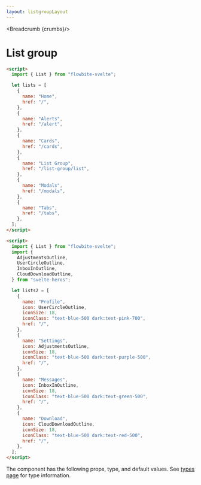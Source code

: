 ```yaml
---
layout: listgroupLayout
---
```


<script>
  import Htwo from '../utils/Htwo.svelte'
  import ExampleDiv from '../utils/ExampleDiv.svelte'
  import { List, Table, TableDefaultRow, Breadcrumb } from '$lib/index';
  import {
    AdjustmentsOutline,
    UserCircleOutline,
    InboxInOutline,
    CloudDownloadOutline,
  } from "svelte-heros";
  import componentProps from '../props/List.json'
  // Props table
  let items = componentProps.props
	let propHeader = ['Name', 'Type', 'Default']
	
	let divClass='w-full relative overflow-x-auto shadow-md sm:rounded-lg py-4'
let theadClass ='text-xs text-gray-700 uppercase bg-gray-50 dark:bg-gray-700 dark:text-white'

  let lists = [
    {
      name: "Home",
      href: "/",
    },
    {
      name: "Alerts",
      href: "/alert",
    },
    {
      name: "Cards",
      href: "/cards",
    },
    {
      name: "List Group",
      href: "/list-group/list",
    },
    {
      name: "Modals",
      href: "/modals",
    },
    {
      name: "Tabs",
      href: "/tabs",
    },
  ];
  let lists2 = [
    {
      name: "Profile",
      icon: UserCircleOutline,
      iconSize: 18,
      iconClass: "text-blue-500 dark:text-pink-700",
      href: "/",
    },
    {
      name: "Settings",
      icon: AdjustmentsOutline,
      iconSize: 18,
      iconClass: "text-blue-500 dark:text-purple-500",
      href: "/",
    },
    {
      name: "Messages",
      icon: InboxInOutline,
      iconSize: 18,
      iconClass: "text-blue-500 dark:text-green-500",
      href: "/",
    },
    {
      name: "Download",
      icon: CloudDownloadOutline,
      iconSize: 18,
      iconClass: "text-blue-500 dark:text-red-500",
      href: "/",
    },
  ];

  let crumbs = [
    {
      label:'Home',
      href:'/'
    },
    {
      label:'List group',
      href:'/list-group/'
    }
  ]
</script>

<Breadcrumb {crumbs}/>


<h1 class="text-3xl w-full dark:text-white py-8">List group</h1>

<Htwo label="Examples" />

<ExampleDiv class="flex justify-center">
 <List {lists} />
</ExampleDiv>


```html
<script>
  import { List } from "flowbite-svelte";

  let lists = [
    {
      name: "Home",
      href: "/",
    },
    {
      name: "Alerts",
      href: "/alert",
    },
    {
      name: "Cards",
      href: "/cards",
    },
    {
      name: "List Group",
      href: "/list-group/list",
    },
    {
      name: "Modals",
      href: "/modals",
    },
    {
      name: "Tabs",
      href: "/tabs",
    },
  ];
</script>
````

<ExampleDiv class="flex justify-center">
  <List lists={lists2} />
</ExampleDiv>

```html
<script>
  import { List } from "flowbite-svelte";
  import {
    AdjustmentsOutline,
    UserCircleOutline,
    InboxInOutline,
    CloudDownloadOutline,
  } from "svelte-heros";

  let lists2 = [
    {
      name: "Profile",
      icon: UserCircleOutline,
      iconSize: 18,
      iconClass: "text-blue-500 dark:text-pink-700",
      href: "/",
    },
    {
      name: "Settings",
      icon: AdjustmentsOutline,
      iconSize: 18,
      iconClass: "text-blue-500 dark:text-purple-500",
      href: "/",
    },
    {
      name: "Messages",
      icon: InboxInOutline,
      iconSize: 18,
      iconClass: "text-blue-500 dark:text-green-500",
      href: "/",
    },
    {
      name: "Download",
      icon: CloudDownloadOutline,
      iconSize: 18,
      iconClass: "text-blue-500 dark:text-red-500",
      href: "/",
    },
  ];
</script>
```

<Htwo label="Props" />

<p>The component has the following props, type, and default values. See <a href="/pages/types">types 
 page</a> for type information.</p>

<Table header={propHeader} {divClass} {theadClass}>
  <TableDefaultRow {items} rowState='hover' />
</Table>
